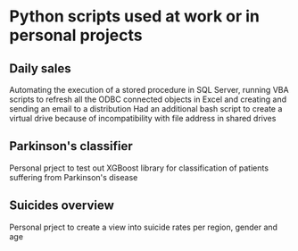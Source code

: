 # Python scripts used at work or in personal projects



## Daily sales 

Automating the execution of a stored procedure in SQL Server, running VBA scripts to refresh all the ODBC connected objects in Excel and creating and sending an email to a distribution
Had an additional bash script to create a virtual drive because of incompatibility with file address in shared drives

## Parkinson's classifier

Personal prject to test out XGBoost library for classification of patients suffering from Parkinson's disease

## Suicides overview

Personal prject to create a view into suicide rates per region, gender and age
